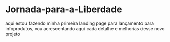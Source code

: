 # Jornada-para-a-Liberdade
aqui estou fazendo minha primeira landing page para lançamento para infoprodutos, vou acrescentando aqui cada detalhe e melhorias desse novo projeto
